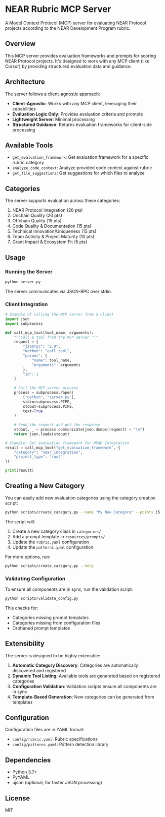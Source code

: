 # NEAR Rubric MCP Server

A Model Context Protocol (MCP) server for evaluating NEAR Protocol projects according to the NEAR Development Program rubric.

## Overview

This MCP server provides evaluation frameworks and prompts for scoring NEAR Protocol projects. It's designed to work with any MCP client (like Cursor) by providing structured evaluation data and guidance.

## Architecture

The server follows a client-agnostic approach:

- **Client-Agnostic**: Works with any MCP client, leveraging their capabilities
- **Evaluation Logic Only**: Provides evaluation criteria and prompts
- **Lightweight Server**: Minimal processing
- **Structured Guidance**: Returns evaluation frameworks for client-side processing

## Available Tools

- `get_evaluation_framework`: Get evaluation framework for a specific rubric category
- `analyze_code_context`: Analyze provided code context against rubric
- `get_file_suggestions`: Get suggestions for which files to analyze

## Categories

The server supports evaluation across these categories:

1. NEAR Protocol Integration (20 pts)
2. Onchain Quality (20 pts)
3. Offchain Quality (15 pts)
4. Code Quality & Documentation (15 pts)
5. Technical Innovation/Uniqueness (15 pts)
6. Team Activity & Project Maturity (10 pts)
7. Grant Impact & Ecosystem Fit (5 pts)

## Usage

### Running the Server

```bash
python server.py
```

The server communicates via JSON-RPC over stdio.

### Client Integration

```python
# Example of calling the MCP server from a client
import json
import subprocess

def call_mcp_tool(tool_name, arguments):
    """Call a tool from the MCP server."""
    request = {
        "jsonrpc": "2.0",
        "method": "call_tool",
        "params": {
            "name": tool_name,
            "arguments": arguments
        },
        "id": 1
    }
    
    # Call the MCP server process
    process = subprocess.Popen(
        ["python", "server.py"],
        stdin=subprocess.PIPE,
        stdout=subprocess.PIPE,
        text=True
    )
    
    # Send the request and get the response
    stdout, _ = process.communicate(json.dumps(request) + "\n")
    return json.loads(stdout)

# Example: Get evaluation framework for NEAR Integration
result = call_mcp_tool("get_evaluation_framework", {
    "category": "near_integration",
    "project_type": "rust"
})

print(result)
```

## Creating a New Category

You can easily add new evaluation categories using the category creation script:

```bash
python scripts/create_category.py --name "My New Category" --points 15
```

The script will:
1. Create a new category class in `categories/`
2. Add a prompt template in `resources/prompts/`
3. Update the `rubric.yaml` configuration
4. Update the `patterns.yaml` configuration

For more options, run:

```bash
python scripts/create_category.py --help
```

### Validating Configuration

To ensure all components are in sync, run the validation script:

```bash
python scripts/validate_config.py
```

This checks for:
- Categories missing prompt templates
- Categories missing from configuration files
- Orphaned prompt templates

## Extensibility

The server is designed to be highly extensible:

1. **Automatic Category Discovery**: Categories are automatically discovered and registered
2. **Dynamic Tool Listing**: Available tools are generated based on registered categories
3. **Configuration Validation**: Validation scripts ensure all components are in sync
4. **Template-Based Generation**: New categories can be generated from templates

## Configuration

Configuration files are in YAML format:

- `config/rubric.yaml`: Rubric specifications
- `config/patterns.yaml`: Pattern detection library

## Dependencies

- Python 3.7+
- PyYAML
- ujson (optional, for faster JSON processing)

## License

MIT 